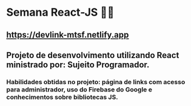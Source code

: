 # Semana React-JS 🧑‍💻

## https://devlink-mtsf.netlify.app

## Projeto de desenvolvimento utilizando React ministrado por: Sujeito Programador.

### Habilidades obtidas no projeto: página de links com acesso para administrador, uso do Firebase do Google e conhecimentos sobre bibliotecas JS.
